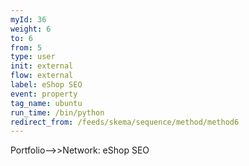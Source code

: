 ```yaml
---
myId: 36
weight: 6
to: 6
from: 5
type: user
init: external
flow: external
label: eShop SEO
event: property
tag_name: ubuntu
run_time: /bin/python
redirect_from: /feeds/skema/sequence/method/method6
---
```

Portfolio-->>Network: eShop SEO
